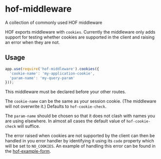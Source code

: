 # hof-middleware
A collection of commonly used HOF middleware

HOF exports middleware with `cookies`. Currently the middleware only
adds support for testing whether cookies are supported in the client and
raising an error when they are not.

## Usage

```js
app.use(require('hof-middleware').cookies({
  'cookie-name': 'my-application-cookie',
  'param-name': 'my-query-param'
}));
```

This middleware must be declared before your other routes.

The `cookie-name` can be the same as your session cookie. (The
middleware will not overwrite it.) Defaults to `hof-cookie-check`.

The `param-name` should be chosen so that it does not clash with names
you are using elsewhere. In almost all cases the default value of
`hof-cookie-check` will suffice.

The error raised when cookies are not supported by the client can then
be handled in you error handler by identifying it using its `code`
property which will be set to `NO_COOKIES`. An example of handling this error can be found in the [hof-example-form](https://github.com/UKHomeOffice/hof-example-form/blob/master/errors/index.js).
